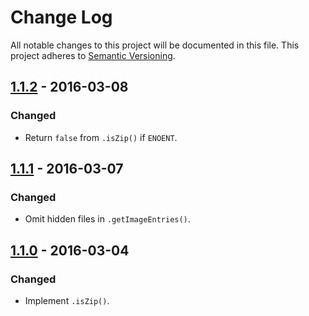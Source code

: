# Change Log

All notable changes to this project will be documented in this file.
This project adheres to [Semantic Versioning](http://semver.org/).

## [1.1.2] - 2016-03-08

### Changed

- Return `false` from `.isZip()` if `ENOENT`.

## [1.1.1] - 2016-03-07

### Changed

- Omit hidden files in `.getImageEntries()`.

## [1.1.0] - 2016-03-04

### Changed

- Implement `.isZip()`.

[1.1.2]: https://github.com/resin-io-modules/resin-zip-image/compare/v1.1.1...v1.1.2
[1.1.1]: https://github.com/resin-io-modules/resin-zip-image/compare/v1.1.0...v1.1.1
[1.1.0]: https://github.com/resin-io-modules/resin-zip-image/compare/v1.0.0...v1.1.0
